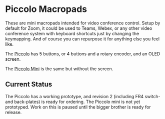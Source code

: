 # Piccolo Macropads
These are mini macropads intended for video conference control.  Setup by default for Zoom, it could be used to Teams, Webex, or any other video conference system with keyboard shortcuts just by changing the keymapping.  And of course you can repurpose it for anything else you feel like.

The [Piccolo](https://github.com/JeJeff/piccolo/tree/main/piccolo) has 5 buttons, or 4 buttons and a rotary encoder, and an OLED screen.

The [Piccolo Mini](https://github.com/JeJeff/piccolo/tree/main/piccolo-mini) is the same but without the screen.

## Current Status
The Piccolo has a working prototype, and revision 2 (including FR4 switch- and back-plates) is ready for ordering.
The Piccolo mini is not yet prototyped.  Work on this is paused until the bigger brother is ready for release.
